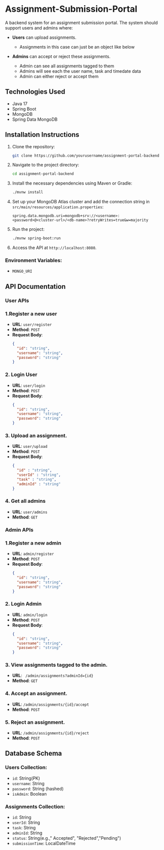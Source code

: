 # Assignment-Submission-Portal

A backend system for an assignment submission portal. The system should support users and admins where:

- **Users** can upload assignments.
    - Assignments in this case can just be an object like below
        
- **Admins** can accept or reject these assignments.
    - Admin can see all assignments tagged to them
    - Admins will see each the user name, task and timedate data
    - Admin can either reject or accept them

## Technologies Used
- Java 17
- Spring Boot
- MongoDB
- Spring Data MongoDB

## Installation Instructions

1. Clone the repository:
   ```bash
   git clone https://github.com/yourusername/assignment-portal-backend.git
   ```

2. Navigate to the project directory:
   ```bash
   cd assignment-portal-backend
   ```

3. Install the necessary dependencies using Maven or Gradle:
   ```bash
   ./mvnw install
   ```

4. Set up your MongoDB Atlas cluster and add the connection string in `src/main/resources/application.properties`:
   ```properties
   spring.data.mongodb.uri=mongodb+srv://<username>:<password>@<cluster-url>/<db-name>?retryWrites=true&w=majority
   ```

5. Run the project:
   ```bash
   ./mvnw spring-boot:run
   ```

6. Access the API at `http://localhost:8080`.

### Environment Variables:
- `MONGO_URI` 


## API Documentation

### User APIs

### 1.Register a new user
- **URL**: `user/register`
- **Method**: `POST`
- **Request Body**:
  ```json
  {
    "id": "string",
    "username": "string",
    "password": "string"
  }
  ```
### 2. Login User
- **URL**: `user/login`
- **Method**: `POST`
- **Request Body**:
  ```json
  {
    "id": "string",
    "username": "string",
    "password": "string"
  }
  ```
### 3.  Upload an assignment.
- **URL**: `user/upload`
- **Method**: `POST`
- **Request Body**:
  ```json
  {
    "id" : "string",
    "userId" : "string",
    "task" : "string",
    "adminId" : "string"
  }
  ```
### 4. Get all admins
- **URL**: `user/admins`
- **Method**: `GET`


### Admin APIs

### 1.Register a new admin
- **URL**: `admin/register`
- **Method**: `POST`
- **Request Body**:
  ```json
  {
    "id": "string",
    "username": "string",
    "password": "string"
  }
  ```
### 2. Login Admin
- **URL**: `admin/login`
- **Method**: `POST`
- **Request Body**:
  ```json
  {
    "id": "string",
    "username": "string",
    "password": "string"
  }
  ```
### 3. View assignments tagged to the admin.
- **URL**: ` /admin/assignments?adminId={id}`
- **Method**: `GET`

### 4. Accept an assignment.
- **URL**: `/admin/assignments/{id}/accept`
- **Method**: `POST`

### 5. Reject an assignment.
- **URL**: `/admin/assignments/{id}/reject`
- **Method**: `POST`


## Database Schema

### Users Collection:
- `id`: String(PK)
- `username`: String 
- `password`: String (hashed)
- `isAdmin`: Boolean 

### Assignments Collection:
- `id`: String
- `userId`: String
- `task`: String
- `adminId`: String
- `status`: String(e.g.," Accepted", "Rejected","Pending")
- `submissionTime`: LocalDateTime

